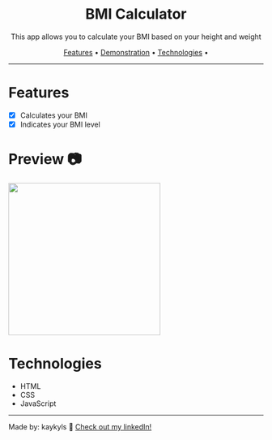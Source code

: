 <div align="center">
<h1>BMI Calculator</h1>
<p>This app allows you to calculate your BMI based on your height and weight</p>

<p>
  <a href="#features">Features</a> •
  <a href="#preview">Demonstration</a> •
  <a href="#technologies">Technologies</a> •
</p>
</div>

---

# Features
- [x] Calculates your BMI
- [x] Indicates your BMI level

# Preview 📷
<a href="https://kaykyls.github.io/projects/bmi-calculator/"><img height="300px" width="300px" src="https://cdn.discordapp.com/attachments/766798638139179031/1035356827656929341/Animacao.gif"/></a>

# Technologies
- HTML
- CSS
- JavaScript

---
Made by: kaykyls 👋 [Check out my linkedIn!](https://www.linkedin.com/in/devkayky)
